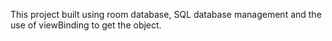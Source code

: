 This project built using room database, SQL database management and the use of viewBinding to get the object.
